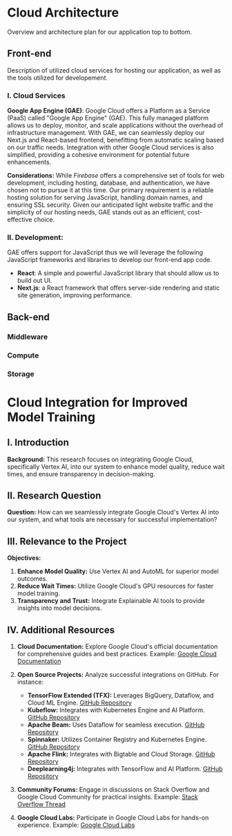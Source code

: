 # Cloud Architecture
Overview and architecture plan for our application top to bottom.


## Front-end
Description of utilized cloud services for hosting our application, as well as the tools utilized for developement.

### I. Cloud  Services


 **Google App Engine (GAE)**: Google Cloud offers a Platform as a Service (PaaS) called "Google App Engine" (GAE). This fully managed platform allows us to deploy, monitor, and scale applications without the overhead of infrastructure management. With GAE, we can seamlessly deploy our Next.js and React-based frontend, benefitting from automatic scaling based on our traffic needs. Integration with other Google Cloud services is also simplified, providing a cohesive environment for potential future enhancements.

**Considerations:**
  While *Firebase* offers a comprehensive set of tools for web development, including hosting, database, and authentication, we have chosen not to pursue it at this time. Our primary requirement is a reliable hosting solution for serving JavaScript, handling domain names, and ensuring SSL security. Given our anticipated light website traffic and the simplicity of our hosting needs, GAE stands out as an efficient, cost-effective choice.

### II. Development:
GAE offers support for JavaScript thus we will leverage the following JavaScript frameworks and libraries to develop our front-end app code.

- **React**: A simple and powerful JavaScript library that should allow us to build out UI.
- **Next.js**: a React framework that offers server-side rendering and static site generation, improving  performance.
  

## Back-end
### Middleware
### Compute
### Storage


# Cloud Integration for Improved Model Training

## I. Introduction

**Background:**
This research focuses on integrating Google Cloud, specifically Vertex AI, into our system to enhance model quality, reduce wait times, and ensure transparency in decision-making.

## II. Research Question

**Question:**
How can we seamlessly integrate Google Cloud's Vertex AI into our system, and what tools are necessary for successful implementation?

## III. Relevance to the Project

**Objectives:**
1. **Enhance Model Quality:** Use Vertex AI and AutoML for superior model outcomes.
2. **Reduce Wait Times:** Utilize Google Cloud's GPU resources for faster model training.
3. **Transparency and Trust:** Integrate Explainable AI tools to provide insights into model decisions.

## IV. Additional Resources

1. **Cloud Documentation:**
   Explore Google Cloud's official documentation for comprehensive guides and best practices. Example: [Google Cloud Documentation](https://cloud.google.com/docs)

2. **Open Source Projects:**
   Analyze successful integrations on GitHub. For instance:
   - **TensorFlow Extended (TFX):** Leverages BigQuery, Dataflow, and Cloud ML Engine. [GitHub Repository](https://github.com/tensorflow/tfx)
   - **Kubeflow:** Integrates with Kubernetes Engine and AI Platform. [GitHub Repository](https://github.com/kubeflow/kubeflow)
   - **Apache Beam:** Uses Dataflow for seamless execution. [GitHub Repository](https://github.com/apache/beam)
   - **Spinnaker:** Utilizes Container Registry and Kubernetes Engine. [GitHub Repository](https://github.com/spinnaker/spinnaker)
   - **Apache Flink:** Integrates with Bigtable and Cloud Storage. [GitHub Repository](https://github.com/apache/flink)
   - **Deeplearning4j:** Integrates with TensorFlow and AI Platform. [GitHub Repository](https://github.com/eclipse/deeplearning4j)

3. **Community Forums:**
   Engage in discussions on Stack Overflow and Google Cloud Community for practical insights. Example: [Stack Overflow Thread](https://stackoverflow.com/questions/tagged/google-cloud-platform)

4. **Google Cloud Labs:**
   Participate in Google Cloud Labs for hands-on experience. Example: [Google Cloud Labs](https://cloud.google.com/training)
